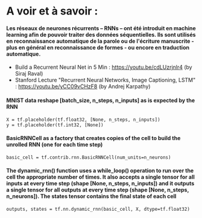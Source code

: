 # A voir et à savoir : 

#### Les réseaux de neurones récurrents – RNNs – ont été introduit en machine learning afin de pouvoir traiter des données séquentielles. Ils sont utilisés en reconnaissance automatique de la parole ou de l'écriture manuscrite - plus en général en reconnaissance de formes - ou encore en traduction automatique.
* Build a Recurrent Neural Net in 5 Min : https://youtu.be/cdLUzrjnlr4 (by Siraj Raval)
* Stanford Lecture "Recurrent Neural Networks, Image Captioning, LSTM" : https://youtu.be/yCC09vCHzF8 (by 
Andrej Karpathy)


#### MNIST data reshape [batch_size, n_steps, n_inputs] as is expected by the RNN
```
X = tf.placeholder(tf.float32, [None, n_steps, n_inputs])
y = tf.placeholder(tf.int32, [None])
````

#### BasicRNNCell as a factory that creates copies of the cell to build the unrolled RNN (one for each time step)
```
basic_cell = tf.contrib.rnn.BasicRNNCell(num_units=n_neurons)
```

#### The dynamic_rnn() function uses a while_loop() operation to run over the cell the appropriate number of times. It also accepts a single tensor for all inputs at every time step (shape [None, n_steps, n_inputs]) and it outputs a single tensor for all outputs at every time step (shape [None, n_steps, n_neurons]). The states tensor contains the final state of each cell

```
outputs, states = tf.nn.dynamic_rnn(basic_cell, X, dtype=tf.float32)

```










